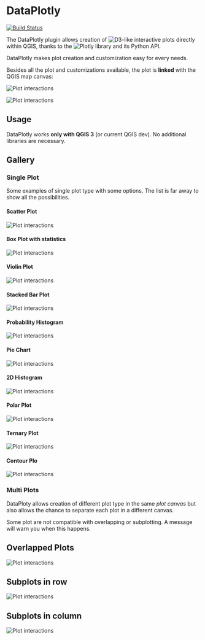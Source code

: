 # DataPlotly

[![Build Status](https://travis-ci.org/ghtmtt/DataPlotly.svg?branch=master)](https://travis-ci.org/ghtmtt/DataPlotly)

The DataPlotly plugin allows creation of ![D3](https://d3js.org/)-like
interactive plots directly within QGIS, thanks to the ![Plotly](https://plot.ly/python/)
library and its Python API.

DataPlotly makes plot creation and customization easy for every needs.

Besides all the plot and customizations available, the plot is **linked** with
the QGIS map canvas:

![Plot interactions](img/plot_interaction_scatter.gif)

![Plot interactions](img/plot_interaction_box.gif)

## Usage
DataPlotly works **only with QGIS 3** (or current QGIS dev). No additional
libraries are necessary.

## Gallery

### Single Plot

Some examples of single plot type with some options. The list is far away to show all the possibilities.

#### Scatter Plot
![Plot interactions](img/plot_scatter.png)

#### Box Plot with statistics
![Plot interactions](img/plot_box.png)

#### Violin Plot
![Plot interactions](img/plot_violin.png)

#### Stacked Bar Plot
![Plot interactions](img/plot_bar_stack.png)

#### Probability Histogram
![Plot interactions](img/plot_histogram.png)

#### Pie Chart
![Plot interactions](img/plot_pie.png)

#### 2D Histogram
![Plot interactions](img/plot_2dhistogram.png)

#### Polar Plot
![Plot interactions](img/plot_polar.png)

#### Ternary Plot
![Plot interactions](img/plot_ternary.png)

#### Contour Plo
![Plot interactions](img/plot_contour.png)

### Multi Plots
DataPloty allows creation of different plot type in the same *plot canvas* but also allows the chance to separate each plot in a different canvas.

<aside class="warning">
Some plot are not compatible with overlapping or subplotting. A message will warn you when this happens.
</aside>


## Overlapped Plots
![Plot interactions](img/plot_scatter_bar.png)

## Subplots in row
![Plot interactions](img/plot_histogram_violin.png)

## Subplots in column
![Plot interactions](img/plot_scatter_histogram.png)
